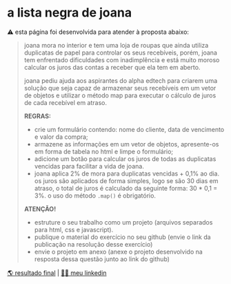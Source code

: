 # a lista negra de joana
⚠️ esta página foi desenvolvida para atender à proposta abaixo:

> joana mora no interior e tem uma loja de roupas que ainda utiliza duplicatas de papel para controlar os seus recebíveis, porém, joana tem enfrentado dificuldades com inadimplência e está muito moroso calcular os juros das contas a receber que ela tem em aberto.
> 
> joana pediu ajuda aos aspirantes do alpha edtech para criarem uma solução que seja capaz de armazenar seus recebíveis em um vetor de objetos e utilizar o método map para executar o cálculo de juros de cada recebível em atraso.
> 
> **REGRAS:**
> 
> * crie um formulário contendo: nome do cliente, data de vencimento e valor da compra;
> * armazene as informações em um vetor de objetos, apresente-os em forma de tabela no html e limpe o formulário;
> * adicione um botão para calcular os juros de todas as duplicatas vencidas para facilitar a vida de joana.
> * joana aplica 2% de mora para duplicatas vencidas + 0,1% ao dia. os juros são aplicados de forma simples, logo se são 30 dias em atraso, o total de juros é calculado da seguinte forma: 30 * 0,1 = 3%. 
> o uso do método ```.map()``` é obrigatório.
>
> **ATENÇÃO!**
>
> * estruture o seu trabalho como um projeto (arquivos separados para html, css e javascript).
> * publique o material do exercício no seu github (envie o link da publicação na resolução desse exercício)
> * envie o projeto em anexo (anexe o projeto desenvolvido na resposta dessa questão junto ao link do github)

[🌎 resultado final](https://corqueeuvia.github.io/joanas-blacklist) | [🧔🏻 meu linkedin](https://www.linkedin.com/in/corcoviacaique/)